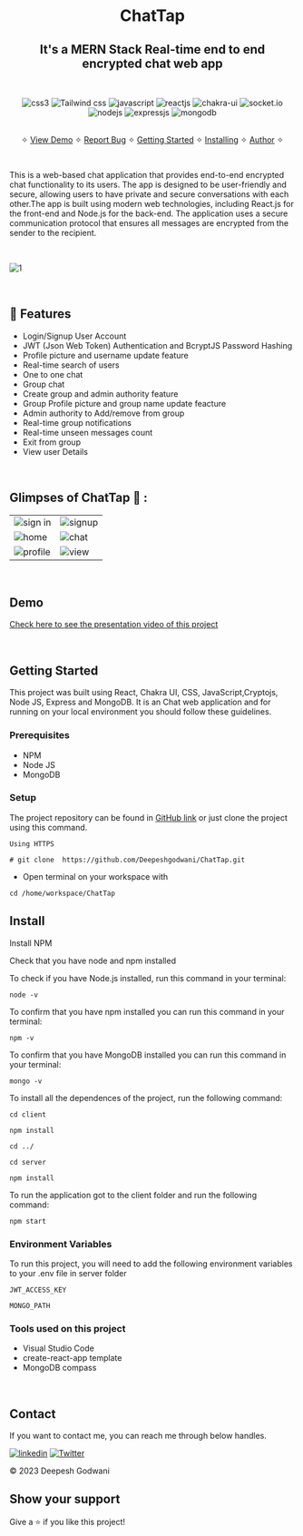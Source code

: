 <h1 align="center">ChatTap</h1> 

<h2 align="center">It's a MERN Stack Real-time end to end encrypted chat web app</h2>

<br />
<p align="center">
     <img src="https://img.shields.io/badge/CSS3-1572B6?style=for-the-badge&logo=css3&logoColor=white" alt="css3"/> 
     <img src="https://img.shields.io/badge/tailwindcss-%2338B2AC.svg?style=for-the-badge&logo=tailwind-css&logoColor=white" alt="Tailwind css" />
     <img src="https://img.shields.io/badge/JAVASCRIPT-%230077B5.svg?&style=for-the-badge&color=black&logo=JAVASCRIPT&logoColor=yellow" alt="javascript"/>
    <img src="https://img.shields.io/badge/React-20232A?style=for-the-badge&logo=react&logoColor=61DAFB" alt="reactjs" />
    <img src="https://img.shields.io/badge/Chakra%20UI-3bc7bd?style=for-the-badge&logo=chakraui&logoColor=white" alt="chakra-ui"/>  
    <img src="https://img.shields.io/badge/Socket.io-010101.svg?style=for-the-badge&logo=socketdotio&logoColor=white" alt="socket.io" />
    <img src="https://img.shields.io/badge/Node.js-339933?style=for-the-badge&logo=nodedotjs&logoColor=white" alt="nodejs" />
    <img src="https://img.shields.io/badge/Express.js-000000?style=for-the-badge&logo=express&logoColor=white" alt="expressjs"/>
    <img src="https://img.shields.io/badge/MongoDB-4EA94B?style=for-the-badge&logo=mongodb&logoColor=white" alt="mongodb"/>
</p>

<p align="center"> 
    <br />&#10023;
    <a href="#Demo">View Demo</a>   &#10023;  
    <a href="https://github.com/Deepeshgodwani/ChatTap/issues">Report Bug</a>    &#10023;
    <a href="#Getting-Started">Getting Started</a> &#10023; <a href="#Install">Installing</a> &#10023;    
    <a href="#Contact">Author</a> &#10023;
  </p>
  
  <br/>
  
  This is a web-based chat application that provides end-to-end encrypted chat functionality to its users. The app is designed to be user-friendly and secure, allowing users to have private and secure conversations with each other.The app is built using modern web technologies, including React.js for the front-end and Node.js for the back-end. The application uses a secure communication protocol that ensures all messages are encrypted from the sender to the recipient.
  
  <br/>
 
  
  ![1](https://res.cloudinary.com/dynjwlpl3/image/upload/v1676485150/Chat-app/chatFront_qnidky.png)
  
  <br />
  
## 🚀 Features
- Login/Signup User Account
- JWT (Json Web Token) Authentication and BcryptJS Password Hashing
- Profile picture and username update feature
- Real-time search of users
- One to one chat
- Group chat
- Create group and admin authority feature
- Group Profile picture and group name update feacture
- Admin authority to Add/remove from group
- Real-time group notifications
- Real-time unseen messages count 
- Exit from group
- View user Details
<br />

## Glimpses of ChatTap 🙈 :


<table>
  <tr>
    <td><img src="https://res.cloudinary.com/dynjwlpl3/image/upload/v1676485142/Chat-app/chatLogin_grmqbc.png" alt="sign in" /></td>
    <td><img src="https://res.cloudinary.com/dynjwlpl3/image/upload/v1676485142/Chat-app/chatsignup_gt3jry.png" alt="signup" /></td>
  </tr>
  <tr>
    <td><img src="https://res.cloudinary.com/dynjwlpl3/image/upload/v1676485150/Chat-app/chat1_nvkpoy.png" alt="home" /></td>
    <td><img src="https://res.cloudinary.com/dynjwlpl3/image/upload/v1676485143/Chat-app/chat2_c471zh.png" alt="chat" /></td>
  </tr>
  <tr>
    <td><img src="https://res.cloudinary.com/dynjwlpl3/image/upload/v1676485143/Chat-app/chat3_a3xnes.png" alt="profile" /></td>
    <td><img src="https://res.cloudinary.com/dynjwlpl3/image/upload/v1676485143/Chat-app/chat4_prqgf3.png" alt="view" /></td>
  </tr>
</table>

<br />

## Demo

[Check here to see the presentation video of this project](https://www.linkedin.com/posts/m-sehrawat_programming-marketing-computerscience-activity-6932731204051816448-q0vg?utm_source=linkedin_share&utm_medium=member_desktop_web)


<br/>


## Getting Started

This project was built using React, Chakra UI, CSS, JavaScript,Cryptojs, Node JS, Express and MongoDB. It is an Chat web application and for running on your local environment you should follow these guidelines.


### Prerequisites

- NPM 
- Node JS
- MongoDB

### Setup


The project repository can be found in [GitHub link](https://github.com/Deepeshgodwani/ChatTap) or just clone the project using this command. 


```
Using HTTPS

# git clone  https://github.com/Deepeshgodwani/ChatTap.git
```

+ Open terminal on your workspace with

```
cd /home/workspace/ChatTap
```


## Install

Install NPM

Check that you have node and npm installed

To check if you have Node.js installed, run this command in your terminal:


```
node -v
```

To confirm that you have npm installed you can run this command in your terminal:


```
npm -v
```

To confirm that you have MongoDB installed you can run this command in your terminal:


```
mongo -v
```


To install all the dependences of the project, run the following command:


```
cd client

npm install

cd ../

cd server

npm install
```


To run the application got to the client folder and run the following command:

```
npm start
```

### Environment Variables

To run this project, you will need to add the following environment variables to your .env file in server folder

`JWT_ACCESS_KEY`

`MONGO_PATH`


### Tools used on this project

- Visual Studio Code
- create-react-app template
- MongoDB compass

<br/>



## Contact

If you want to contact me, you can reach me through below handles.

[![linkedin](https://img.shields.io/badge/Deepesh_Godwani-0077B5?style=for-the-badge&logo=linkedin&logoColor=white)](linkedin.com/in/deeepesh-godwani-4269531b0)
[![Twitter](https://img.shields.io/badge/Deepesh_Godwani-20232A?style=for-the-badge&logo=Github&logoColor=white)](https://github.com/Deepeshgodwani)

© 2023 Deepesh Godwani



## Show your support

Give a ⭐️ if you like this project!

